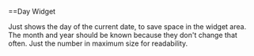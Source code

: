 ==Day Widget

Just shows the day of the current date, to save space in the widget area. The month and year should be known because they don't change that often. Just the number in maximum size for readability.

